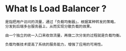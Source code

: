 # What Is Load Balancer ?
```md
是指把用户访问的流量，通过「负载均衡器」，根据某种转发的策略，
分发到后端多台服务器上，从而实现分散负载的效果。

由一个独立的统一入口来收敛流量，再做二次分发的过程就是负载均衡。

负载均衡技术提高了系统的服务能力，增强了应用的可用性。
```
